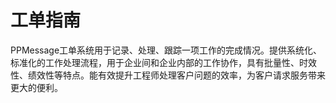 # 工单指南

PPMessage工单系统用于记录、处理、跟踪一项工作的完成情况。提供系统化、标准化的工作处理流程，用于企业间和企业内部的工作协作，具有批量性、时效性、绩效性等特点。能有效提升工程师处理客户问题的效率，为客户请求服务带来更大的便利。
